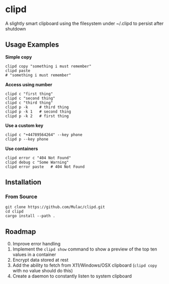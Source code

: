 # clipd
A slightly smart clipboard using the filesystem under ~/.clipd to persist after shutdown

## Usage Examples

**Simple copy**
```
clipd copy "something i must remember"
clipd paste
# "something i must remember"
```

**Access using number**
```
clipd c "first thing"
clipd c "second thing"
clipd c "third thing"
clipd p -k     # third thing
clipd p -k 1   # second thing
clipd p -k 2   # first thing
```

**Use a custom key**
```
clipd c "+44789564264" --key phone
clipd p --key phone
```

**Use containers**
```
clipd error c "404 Not Found"
clipd debug c "Some Warning"
clipd error paste   # 404 Not Found
```

## Installation
### From Source
```
git clone https://github.com/Mulac/clipd.git
cd clipd
cargo install --path .
```

## Roadmap
0. Improve error handling
1. Implement the `clipd show` command to show a preview of the top ten values in a container
2. Encrypt data stored at rest
3. Add the ability to fetch from X11/Windows/OSX clipboard (`clipd copy` with no value should do this)
4. Create a daemon to constantly listen to system clipboard
